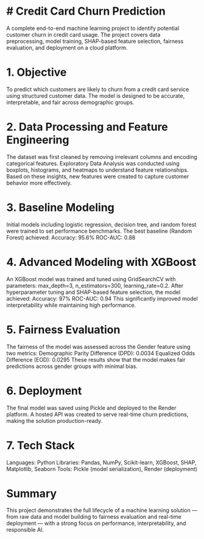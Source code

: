 # # Credit Card Churn Prediction
A complete end-to-end machine learning project to identify potential customer churn in credit card usage. The project covers data preprocessing, model training, SHAP-based feature selection, fairness evaluation, and deployment on a cloud platform.

# 1. Objective
To predict which customers are likely to churn from a credit card service using structured customer data. The model is designed to be accurate, interpretable, and fair across demographic groups.

# 2. Data Processing and Feature Engineering
The dataset was first cleaned by removing irrelevant columns and encoding categorical features. Exploratory Data Analysis was conducted using boxplots, histograms, and heatmaps to understand feature relationships. Based on these insights, new features were created to capture customer behavior more effectively.

# 3. Baseline Modeling
Initial models including logistic regression, decision tree, and random forest were trained to set performance benchmarks.
The best baseline (Random Forest) achieved:
Accuracy: 95.6%
ROC-AUC: 0.88

# 4. Advanced Modeling with XGBoost
An XGBoost model was trained and tuned using GridSearchCV with parameters:
max_depth=3, n_estimators=300, learning_rate=0.2.
After hyperparameter tuning and SHAP-based feature selection, the model achieved:
Accuracy: 97%
ROC-AUC: 0.94
This significantly improved model interpretability while maintaining high performance.

# 5. Fairness Evaluation
The fairness of the model was assessed across the Gender feature using two metrics:
Demographic Parity Difference (DPD): 0.0034
Equalized Odds Difference (EOD): 0.0295
These results show that the model makes fair predictions across gender groups with minimal bias.

# 6. Deployment
The final model was saved using Pickle and deployed to the Render platform.
A hosted API was created to serve real-time churn predictions, making the solution production-ready.

# 7. Tech Stack
Languages: Python
Libraries: Pandas, NumPy, Scikit-learn, XGBoost, SHAP, Matplotlib, Seaborn
Tools: Pickle (model serialization), Render (deployment)

# Summary
This project demonstrates the full lifecycle of a machine learning solution — from raw data and model building to fairness evaluation and real-time deployment — with a strong focus on performance, interpretability, and responsible AI.
